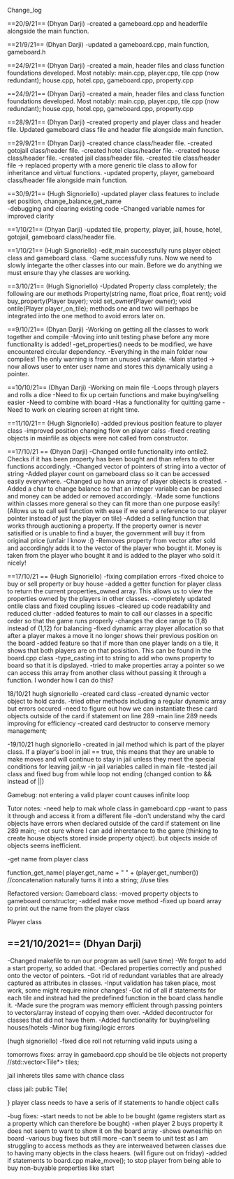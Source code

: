 Change_log

==20/9/21== (Dhyan Darji)
-created a gameboard.cpp and headerfile alongside the main function.

==21/9/21== (Dhyan Darji)
-updated a gameboard.cpp, main function, gameboard.h

==24/9/21== (Dhyan Darji)
-created a main, header files and class function foundations developed.
Most notably: main.cpp, player.cpp, tile.cpp (now redundant); house.cpp, hotel.cpp, gameboard.cpp, property.cpp

==24/9/21== (Dhyan Darji)
-created a main, header files and class function foundations developed.
Most notably: main.cpp, player.cpp, tile.cpp (now redundant); house.cpp, hotel.cpp, gameboard.cpp, property.cpp

==28/9/21== (Dhyan Darji)
-created property and player class and header file. Updated gameboard class file and header file alongside main function.

==29/9/21== (Dhyan Darji)
-created chance class/header file.
-created gotojail class/header file.
-created hotel class/header file.
-created house class/header file.
-created jail class/header file.
-created tile class/header file -> replaced property with a more generic tile class to allow for inheritance and virtual functions.
-updated property, player, gameboard class/header file alongside main function.

==30/9/21== (Hugh Signoriello)
-updated player class features to include set position, change_balance,get_name  
-debugging and clearing existing code
-Changed variable names for improved clarity

==1/10/21== (Dhyan Darji)
-updated tile, property, player, jail, house, hotel, gotojail, gameboard class/header file.

==1/10/21== (Hugh Signoriello)
-edit_main successfully runs player object class and gameboard class.
-Game successfully runs. Now we need to slowly integarte the other classes into our main. Before we do anything we must ensure thay yhe classes are working.

==3/10/21== (Hugh Signoriello)
-Updated Property class completely; the following are our methods
Property(string name, float price, float rent);
void buy_property(Player buyer);
void set_owner(Player owner);
void ontile(Player player_on_tile);
methods one and two will perhaps be integrated into the one method to avoid errors later on.

==9/10/21== (Dhyan Darji)
-Working on getting all the classes to work together and compile
-Moving into unit testing phase before any more functionality is added!
-get_properties() needs to be modified, we have encountered circular dependency.
-Everything in the main folder now compiles! The only warning is from an unused variable.
-Main started -> now allows user to enter user name and stores this dynamically using a pointer.

==10/10/21== (Dhyan Darji)
-Working on main file
-Loops through players and rolls a dice
-Need to fix up certain functions and make buying/selling easier
-Need to combine with board
-Has a functionality for quitting game
-Need to work on clearing screen at right time.

==11/10/21== (Hugh Signoriello)
-added previous position feature to player class
-improved position changing flow on player calss
-fixed creating objects in mainfile as objects were not called from constructor.

==17/10/21 == (Dhyan Darji)
-Changed ontile functionality into ontile2. Checks if it has been property has been bought and than refers to other functions accordingly.
-Changed vector of pointers of string into a vector of string
-Added player count on gameboard class so it can be accessed easily everywhere.
-Changed up how an array of player objects is created.
-Added a char to change balance so that an integer variable can be passed and money can be added or removed accordingly.
-Made some functions within classes more general so they can fit more than one purpose easily! (Allows us to call sell function with ease if we send a reference to our player pointer instead of just the player on tile)
-Added a selling function that works through auctioning a property. If the property owner is never satisified or is unable to find a buyer, the government will buy it from original price (unfair I know :()
-Removes property from vector after sold and accordingly adds it to the vector of the player who bought it. Money is taken from the player who bought it and is added to the player who sold it nicely!

==17/10/21 == (Hugh Signoriello)
-fixing compilation errors
-fixed choice to buy or sell property or buy house
-added a getter function for player class to return the current properties_owned array. This allows us to view the properties owned by the players in other classes.
-completely updated ontile class and fixed coupling issues
-cleared up code readability and reduced clutter
-added features to main to call our classes in a specific order so that the game runs properly
-changes the dice range to (1,8) instead of (1,12) for balancing
-fixed dynamic array player allocation so that after a player makes a move it no longer shows their previous position on the board
-added feature so that if more than one player lands on a tile, it shows that both players are on that posisition. This can be found in the board.cpp class
-type_casting int to string to add who owns property to board so that it is dipslayed.
-tried to make properties array a pointer so we can access this array from another class without passing it through a function. I wonder how I can do this?

18/10/21 hugh signoriello
-created card class
-created dynamic vector object to hold cards.
-tried other methods including a regular dynamic array but errors occured
-need to figure out how we can instantiate these card objects outside of the card if statement on line 289
-main line 289 needs improving for efficiency
-created card destructor to conserve memory management;

-19/10/21 hugh signoriello
-created in jail method which is part of the player class. If a player's bool in jail == true, this means that they are unable to make moves and will continue to stay in jail unless they meet the special conditions for leaving jail;w
-in jail variables called in main file
-tested jail class and fixed bug from while loop not ending (changed contion to && instead of ||)

Gamebug: not entering a valid player count causes infinite loop

Tutor notes:
-need help to mak
whole class in gameboard.cpp
-want to pass it through and access it from a different file
-don't understand why the card objects have errors when declared outside of the card if statement on line 289 main;
-not sure where I can add inheretance to the game (thinking to create house objects stored inside property object). but objects inside of objects seems inefficient.

-get name from player class

function_get_name( player.get_name + " " + (player.get_number()) //concatenation naturally turns it into a string;
//use tiles

Refactored version:
Gameboard class:
-moved property objects to gameboard constructor;
-added make move method
-fixed up board array to print out the name from the player class

Player class

## ==21/10/2021== (Dhyan Darji)

-Changed makefile to run our program as well (save time)
-We forgot to add a start property, so added that.
-Declared properties correctly and pushed onto the vector of pointers.
-Got rid of redundant variables that are already captured as attributes in classes.
-Input validation has taken place, most work, some might require minor changes!
-Got rid of all if statements for each tile and instead had the predefined function in the board class handle it.
-Made sure the program was memory efficient through passing pointers to vectors/array instead of copying them over.
-Added decontructor for classes that did not have them.
-Added functionality for buying/selling houses/hotels
-Minor bug fixing/logic errors

(hugh signoriello)
-fixed dice roll not returning valid inputs using a <random libray and some code I found online>

tomorrows fixes: 
array in gamebaord.cpp should be tile objects not property
//std::vector<Tile*> tiles;

jail inherets tiles same with chance class

class jail: public Tile{

}
player class needs to have a seris of if statements to handle object calls

-bug fixes: 
-start needs to not be able to be bought (game registers start as a property which can therefore be bought)
-when player 2 buys property it does not seem to want to show it on the board array
-shows ownesrhip on board
-various bug fixes but still more 
-can't seem to unit test as I am struggling to access methods as they are interweaved between classes due to having many objects in the class heaers. (will figure out on friday)
-added if statements to board.cpp make_move(); to stop player from being able to buy non-buyable properties like start
